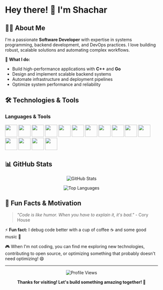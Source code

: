 # Hey there! 👋 I'm Shachar

## 👨‍💻 About Me

I'm a passionate **Software Developer** with expertise in systems programming, backend development, and DevOps practices. I love building robust, scalable solutions and automating complex workflows.

🚀 **What I do:**
- Build high-performance applications with **C++** and **Go**
- Design and implement scalable backend systems
- Automate infrastructure and deployment pipelines
- Optimize system performance and reliability

## 🛠️ Technologies & Tools

### Languages & Tools
<p align="left">
  <img src="https://cdn.jsdelivr.net/gh/devicons/devicon/icons/cplusplus/cplusplus-original.svg" width="40" height="40"/>
  <img src="https://cdn.jsdelivr.net/gh/devicons/devicon@latest/icons/c/c-original.svg" width="40" height="40"/>
  <img src="https://cdn.jsdelivr.net/gh/devicons/devicon@latest/icons/go/go-original-wordmark.svg" width="40" height="40"/>
  <img src="https://cdn.jsdelivr.net/gh/devicons/devicon@latest/icons/java/java-original.svg" width="40" height="40"/>
  <img src="https://cdn.jsdelivr.net/gh/devicons/devicon@latest/icons/javascript/javascript-original.svg" width="40" height="40"/>
  <img src="https://cdn.jsdelivr.net/gh/devicons/devicon@latest/icons/typescript/typescript-original.svg" width="40" height="40"/>     
  <img src="https://cdn.jsdelivr.net/gh/devicons/devicon@latest/icons/qt/qt-original.svg" width="40" height="40"/>
  <img src="https://cdn.jsdelivr.net/gh/devicons/devicon@latest/icons/docker/docker-original.svg" width="40" height="40"/>
  <img src="https://cdn.jsdelivr.net/gh/devicons/devicon@latest/icons/kubernetes/kubernetes-original.svg" width="40" height="40"/>
  <img src="https://cdn.jsdelivr.net/gh/devicons/devicon@latest/icons/postman/postman-original.svg" width="40" height="40"/>
  <img src="https://cdn.jsdelivr.net/gh/devicons/devicon@latest/icons/postgresql/postgresql-original.svg" width="40" height="40"/>
  <img src="https://cdn.jsdelivr.net/gh/devicons/devicon@latest/icons/amazonwebservices/amazonwebservices-original-wordmark.svg" width="40" height="40"/>
  <img src="https://cdn.jsdelivr.net/gh/devicons/devicon@latest/icons/linux/linux-original.svg" width="40" height="40"/>
  <img src="https://cdn.jsdelivr.net/gh/devicons/devicon@latest/icons/ubuntu/ubuntu-original.svg" width="40" height="40"/>
  <img src="https://cdn.jsdelivr.net/gh/devicons/devicon@latest/icons/git/git-original.svg" width="40" height="40"/>
          
                  
</p>

## 📊 GitHub Stats

<div align="center">

![GitHub Stats](https://github-readme-stats.vercel.app/api?username=ShacharES&show_icons=true&theme=radical&hide_border=true&count_private=true)

![Top Languages](https://github-readme-stats.vercel.app/api/top-langs/?username=ShacharES&layout=compact&theme=radical&hide_border=true)

</div>

<!--
## 🔥 Contribution Stats

<div align="center">

![GitHub Streak](https://github-readme-streak-stats.herokuapp.com/?user=ShacharES&theme=radical&hide_border=true)

![Activity Graph](https://github-readme-activity-graph.vercel.app/graph?username=ShacharES&theme=react-dark&hide_border=true)

</div>
-->

## 🎯 Fun Facts & Motivation

> *"Code is like humor. When you have to explain it, it's bad."* - Cory House

⚡ **Fun fact:** I debug code better with a cup of coffee ☕ and some good music 🎵

🎮 When I'm not coding, you can find me exploring new technologies, contributing to open source, or optimizing something that probably doesn't need optimizing! 😄

---

<div align="center">

![Profile Views](https://komarev.com/ghpvc/?username=ShacharES&color=brightgreen&style=flat-square)

**Thanks for visiting! Let's build something amazing together! 🚀**

</div>
